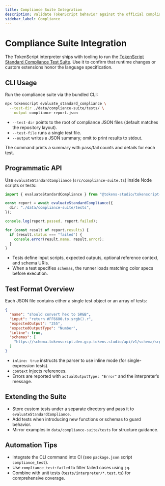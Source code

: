 ```yaml
---
title: Compliance Suite Integration
description: Validate TokenScript behavior against the official compliance tests.
sidebar_label: Compliance
---
```


# Compliance Suite Integration

The TokenScript interpreter ships with tooling to run the [TokenScript Standard Compliance Test Suite](https://github.com/tokens-studio/tokenscript-compliance-suite). Use it to confirm that runtime changes or custom extensions honor the language specification.

## CLI Usage

Run the compliance suite via the bundled CLI:

```bash
npx tokenscript evaluate_standard_compliance \
  --test-dir ./data/compliance-suite/tests/ \
  --output compliance-report.json
```

- `--test-dir` points to the root of compliance JSON files (default matches the repository layout).
- `--test-file` runs a single test file.
- `--output` writes a JSON summary; omit to print results to stdout.

The command prints a summary with pass/fail counts and details for each test.

## Programmatic API

Use `evaluateStandardCompliance` (`src/compliance-suite.ts`) inside Node scripts or tests:

```ts
import { evaluateStandardCompliance } from "@tokens-studio/tokenscript-interpreter";

const report = await evaluateStandardCompliance({
  dir: "./data/compliance-suite/tests",
});

console.log(report.passed, report.failed);

for (const result of report.results) {
  if (result.status === "failed") {
    console.error(result.name, result.error);
  }
}
```

- Tests define input scripts, expected outputs, optional reference context, and schema URIs.
- When a test specifies `schemas`, the runner loads matching color specs before execution.

## Test Format Overview

Each JSON file contains either a single test object or an array of tests:

```json
{
  "name": "should convert hex to SRGB",
  "input": "return #FF6600.to.srgb().r",
  "expectedOutput": "255",
  "expectedOutputType": "Number",
  "inline": true,
  "schemas": [
    "https://schema.tokenscript.dev.gcp.tokens.studio/api/v1/schema/srgb-color/0/"
  ]
}
```

- `inline: true` instructs the parser to use inline mode (for single-expression tests).
- `context` injects references.
- Errors are reported with `actualOutputType: "Error"` and the interpreter’s message.

## Extending the Suite

- Store custom tests under a separate directory and pass it to `evaluateStandardCompliance`.
- Add tests when introducing new functions or schemas to guard behavior.
- Mirror examples in `data/compliance-suite/tests` for structure guidance.

## Automation Tips

- Integrate the CLI command into CI (see `package.json` script `compliance_test`).
- Use `compliance_test:failed` to filter failed cases using `jq`.
- Combine with unit tests (`tests/interpreter/*.test.ts`) for comprehensive coverage.
